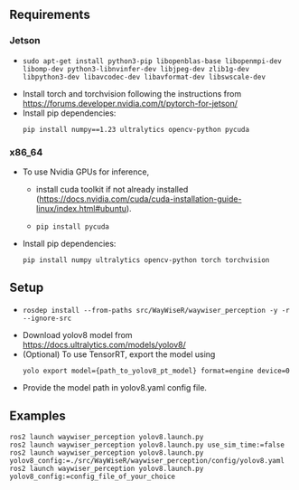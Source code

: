 ## Requirements

### Jetson

- ```
  sudo apt-get install python3-pip libopenblas-base libopenmpi-dev libomp-dev python3-libnvinfer-dev libjpeg-dev zlib1g-dev libpython3-dev libavcodec-dev libavformat-dev libswscale-dev
  ```
- Install torch and torchvision following the instructions from https://forums.developer.nvidia.com/t/pytorch-for-jetson/
- Install pip dependencies:
  ```
  pip install numpy==1.23 ultralytics opencv-python pycuda
  ```

### x86_64

- To use Nvidia GPUs for inference,

  - install cuda toolkit if not already installed (https://docs.nvidia.com/cuda/cuda-installation-guide-linux/index.html#ubuntu).
  - ```
    pip install pycuda
    ```

- Install pip dependencies:

  ```
  pip install numpy ultralytics opencv-python torch torchvision
  ```

## Setup

- ```
  rosdep install --from-paths src/WayWiseR/waywiser_perception -y -r --ignore-src
  ```
- Download yolov8 model from https://docs.ultralytics.com/models/yolov8/
- (Optional) To use TensorRT, export the model using
  ```
  yolo export model={path_to_yolov8_pt_model} format=engine device=0
  ```
- Provide the model path in yolov8.yaml config file.

## Examples

    ros2 launch waywiser_perception yolov8.launch.py
    ros2 launch waywiser_perception yolov8.launch.py use_sim_time:=false
    ros2 launch waywiser_perception yolov8.launch.py yolov8_config:=./src/WayWiseR/waywiser_perception/config/yolov8.yaml
    ros2 launch waywiser_perception yolov8.launch.py yolov8_config:=config_file_of_your_choice

